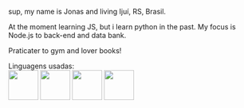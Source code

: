 sup, my name is Jonas and living Ijuí, RS, Brasil.


At the moment learning JS, but i learn python in the past.
My focus is Node.js to back-end and data bank.

Praticater to gym and lover books!



Linguagens usadas: </br>
<img src="https://cdn.jsdelivr.net/gh/devicons/devicon@latest/icons/python/python-original-wordmark.svg"  width="60" height="60"/>
<img src="https://cdn.jsdelivr.net/gh/devicons/devicon@latest/icons/javascript/javascript-original.svg" width="60" height="60" />
<img src="https://cdn.jsdelivr.net/gh/devicons/devicon@latest/icons/html5/html5-original-wordmark.svg" width="60" height="60"/>
<img src="https://cdn.jsdelivr.net/gh/devicons/devicon@latest/icons/css3/css3-original-wordmark.svg" width="60" height="60" />
